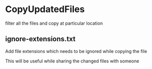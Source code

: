 # CopyUpdatedFiles
filter all the files and copy at particular location

## ignore-extensions.txt
  Add file extensions which needs to be ignored while copying the file
  
 This will be useful while sharing the changed files with someone
